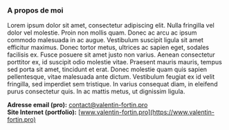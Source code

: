 ### A propos de moi

Lorem ipsum dolor sit amet, consectetur adipiscing elit. Nulla fringilla vel dolor vel molestie. Proin non mollis quam. Donec ac arcu ac ipsum commodo malesuada in ac augue. Vestibulum suscipit ligula sit amet efficitur maximus. Donec tortor metus, ultrices ac sapien eget, sodales facilisis ex. Fusce posuere sit amet justo non varius. Aenean consectetur porttitor ex, id suscipit odio molestie vitae. Praesent mauris mauris, tempus sed porta sit amet, tincidunt et erat. Donec molestie quam quis sapien pellentesque, vitae malesuada ante dictum. Vestibulum feugiat ex id velit fringilla, sed imperdiet sem tristique. In varius consequat diam, in eleifend purus consectetur quis. In ac mattis metus, ut dignissim ligula.

**Adresse email (pro):** contact@valentin-fortin.pro<br>
**Site Internet (portfolio):** [www.valentin-fortin.pro](https://www.valentin-fortin.pro)
